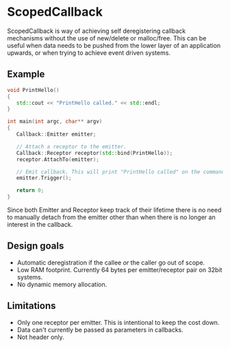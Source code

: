 ScopedCallback
==============

ScopedCallback is way of achieving self deregistering callback mechanisms without the use of new/delete or malloc/free.
This can be useful when data needs to be pushed from the lower layer of an application upwards, or when trying to
achieve event driven systems.

Example
-------
```C++
void PrintHello()
{
   std::cout << "PrintHello called." << std::endl;
}

int main(int argc, char** argv)
{
   Callback::Emitter emitter;

   // Attach a receptor to the emitter.
   Callback::Receptor receptor(std::bind(PrintHello));
   receptor.AttachTo(emitter);

   // Emit callback. This will print "PrintHello called" on the command line.
   emitter.Trigger();

   return 0;
}
```

Since both Emitter and Receptor keep track of their lifetime there is no need to manually detach from the emitter
other than when there is no longer an interest in the callback.

Design goals
------------
- Automatic deregistration if the callee _or_ the caller go out of scope.
- Low RAM footprint. Currently 64 bytes per emitter/receptor pair on 32bit systems.
- No dynamic memory allocation.

Limitations
-----------
- Only one receptor per emitter. This is intentional to keep the cost down.
- Data can't currently be passed as parameters in callbacks.
- Not header only.
